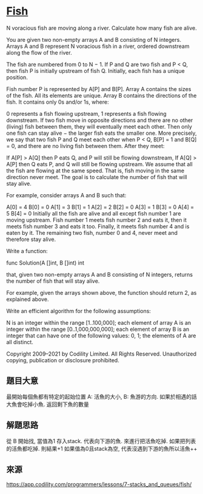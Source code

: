 # [Fish](https://app.codility.com/programmers/lessons/7-stacks_and_queues/fish/)
N voracious fish are moving along a river. Calculate how many fish are alive.

You are given two non-empty arrays A and B consisting of N integers. Arrays A and B represent N voracious fish in a river, ordered downstream along the flow of the river.

The fish are numbered from 0 to N − 1. If P and Q are two fish and P < Q, then fish P is initially upstream of fish Q. Initially, each fish has a unique position.

Fish number P is represented by A[P] and B[P]. Array A contains the sizes of the fish. All its elements are unique. Array B contains the directions of the fish. It contains only 0s and/or 1s, where:

0 represents a fish flowing upstream,
1 represents a fish flowing downstream.
If two fish move in opposite directions and there are no other (living) fish between them, they will eventually meet each other. Then only one fish can stay alive − the larger fish eats the smaller one. More precisely, we say that two fish P and Q meet each other when P < Q, B[P] = 1 and B[Q] = 0, and there are no living fish between them. After they meet:

If A[P] > A[Q] then P eats Q, and P will still be flowing downstream,
If A[Q] > A[P] then Q eats P, and Q will still be flowing upstream.
We assume that all the fish are flowing at the same speed. That is, fish moving in the same direction never meet. The goal is to calculate the number of fish that will stay alive.

For example, consider arrays A and B such that:

  A[0] = 4    B[0] = 0
  A[1] = 3    B[1] = 1
  A[2] = 2    B[2] = 0
  A[3] = 1    B[3] = 0
  A[4] = 5    B[4] = 0
Initially all the fish are alive and all except fish number 1 are moving upstream. Fish number 1 meets fish number 2 and eats it, then it meets fish number 3 and eats it too. Finally, it meets fish number 4 and is eaten by it. The remaining two fish, number 0 and 4, never meet and therefore stay alive.

Write a function:

func Solution(A []int, B []int) int

that, given two non-empty arrays A and B consisting of N integers, returns the number of fish that will stay alive.

For example, given the arrays shown above, the function should return 2, as explained above.

Write an efficient algorithm for the following assumptions:

N is an integer within the range [1..100,000];
each element of array A is an integer within the range [0..1,000,000,000];
each element of array B is an integer that can have one of the following values: 0, 1;
the elements of A are all distinct.

Copyright 2009–2021 by Codility Limited. All Rights Reserved. Unauthorized copying, publication or disclosure prohibited.

## 題目大意
最開始每個魚都有特定的起始位置
A: 活魚的大小, B: 魚游的方向. 如果於相遇的話大魚會吃掉小魚.
返回剩下魚的數量

## 解題思路
從 B 開始找, 當值為1 存入stack. 代表向下游的魚. 來進行把活魚吃掉. 如果把列表的活魚都吃掉. 則結果+1
如果值為0且stack為空, 代表沒遇到下游的魚所以活魚++

## 來源
https://app.codility.com/programmers/lessons/7-stacks_and_queues/fish/